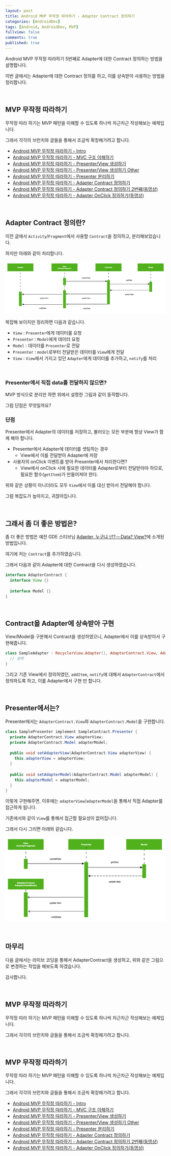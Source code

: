```yaml
---
layout: post
title: Android MVP 무작정 따라하기 - Adapter Contract 정의하기
categories: [AndroidDev]
tags: [Android, AndroidDev, MVP]
fullview: false
comments: true
published: true
---
```


Android MVP 무작정 따라하기 5번째로 Adapter에 대한 Contract 정의하는 방법을 설명합니다.

이번 글에서는 Adapter에 대한 Contract 정의를 하고, 이를 상속받아 사용하는 방법을 정리합니다.


<br />

## MVP 무작정 따라하기

무작정 따라 하기는 MVP 패턴을 이해할 수 있도록 하나씩 차근차근 작성해보는 예제입니다.

그래서 각각의 브런치와 글들을 통해서 조금씩 확장해가려고 합니다.

- [Android MVP 무작정 따라하기 - Intro](http://thdev.tech/androiddev/2016/10/12/Android-MVP-Intro.html)
- [Android MVP 무작정 따라하기 - MVC 구조 이해하기](http://thdev.tech/androiddev/2016/10/23/Android-MVC-Architecture.html)
- [Android MVP 무작정 따라하기 - Presenter/View 생성하기](http://thdev.tech/androiddev/2016/11/28/Android-MVP-One.html)
- [Android MVP 무작정 따라하기 - Presenter/View 생성하기 Other](http://thdev.tech/androiddev/2016/11/30/Android-MVP-Two.html)
- [Android MVP 무작정 따라하기 - Presenter 분리하기](http://thdev.tech/androiddev/2016/12/23/Android-MVP-Three.html)
- [Android MVP 무작정 따라하기 - Adapter Contract 정의하기](http://thdev.tech/androiddev/2016/12/26/Android-MVP-Four.html)
- [Android MVP 무작정 따라하기 - Adapter Contract 정의하기 2번째(동영상)](http://thdev.tech/androiddev/2016/12/27/Android-MVP-Four-Two.html)
- [Android MVP 무작정 따라하기 - Adapter OnClick 정의하기(동영상)](http://thdev.tech/androiddev/2016/12/29/Android-MVP-Four-Three.html)


<br />

## Adapter Contract 정의란?

이전 글에서 `Activity`/`Fragment`에서 사용할 `Contract`을 정의하고, 분리해보았습니다.

하지만 아래와 같이 처리합니다.

![mvp_adapter]

복잡해 보이지만 정리하면 다음과 같습니다.

- `View` : `Presenter`에게 데이터를 요청
- `Presenter` : `Model`에게 데이터 요청
- `Model` : 데이터를 `Presenter`로 전달
- `Presenter` : `model`로부터 전달받은 데이터를 `View`에게 전달
- `View` : `View`에서 가지고 있던 `Adapter`에게 데이터를 추가하고, `notify`를 처리


<br />

### Presenter에서 직접 data를 전달하지 않으면?

MVP 방식으로 분리만 하면 위에서 설명한 그림과 같이 동작합니다.

그럼 단점은 무엇일까요?

### 단점

Presenter에서 Adapter의 데이터를 저장하고, 불러오는 모든 부분에 항상 View가 함께 해야 합니다.

- Presenter에서 Adapter에 데이터를 셋팅하는 경우
  - View에서 이를 전달받아 Adapter에 저장
- 사용자의 onClick 이벤트를 받아 Presenter에서 처리한다면?
  - View에서 onClick 시에 필요한 데이터를 Adapter로부터 전달받아야 하므로, 필요한 함수(`getItem`)가 만들어져야 한다.

위와 같은 상황이 아니더라도 모두 `View`에서 이를 대신 받아서 전달해야 합니다.

그럼 복잡도가 높아지고, 귀찮아집니다.


<br />

## 그래서 좀 더 좋은 방법은?

좀 더 좋은 방법은 예전 GDE 스티브님 [Adapter, 누구냐 넌? — Data? View?](https://medium.com/@jsuch2362/adapter-%EB%88%84%EA%B5%AC%EB%83%90-%EB%84%8C-data-view-2db7eff11c20#.klca01cu9)에 소개된 방법입니다.

여기에 저는 `Contract`를 추가하였습니다.

그래서 다음과 같이 Adapter에 대한 Contract을 다시 생성하였습니다.

```java
interface AdapterContract {
  interface View {}

  interface Model {}
}
```


<br />

## Contract을 Adapter에 상속받아 구현

View/Model을 구분해서 Contract을 생성하였으니, Adapter에서 이를 상속받아서 구현해줍니다.

```kotlin
class SampleAdapter : RecyclerView.Adapter(), AdapterContract.View, AdapterContract.Model {
  // 생략
}
```

그리고 기존 View에서 정의하였던, `addItem`, `notify`에 대해서 `AdapterContract`에서 정의하도록 하고, 이를 Adapter에서 구현 만 합니다.


<br />

## Presenter에서는?

Presenter에서는 `AdapterContract.View`와 `AdapterContract.Model`을 구현합니다.

```java
class SamplePresenter implement SampleContract.Presenter {
  private AdapterContract.View adapterView;
  private AdapterContract.Model adapterModel;

  public void setAdapterView(AdapterContract.View adapterView) {
    this.adapterView = adapterView;
  }

  public void setAdapterModel(AdapterContract.Model adapterModel) {
    this.adapterModel = adapterModel;
  }
}
```

이렇게 구현해주면, 이후에는 `adapterView`/`adapterModel`을 통해서 직접 Adapter를 접근하게 됩니다.

기존에서와 같이 `View`를 통해서 접근할 필요성이 없어집니다.

그래서 다시 그리면 아래와 같습니다.

![mvp_adapter_contract]


<br />

## 마무리

다음 글에서는 라이브 코딩을 통해서 AdapterContract을 생성하고, 위와 같은 그림으로 변경하는 작업을 해보도록 하겠습니다.

감사합니다.


<br />

## MVP 무작정 따라하기

무작정 따라 하기는 MVP 패턴을 이해할 수 있도록 하나씩 차근차근 작성해보는 예제입니다.

그래서 각각의 브런치와 글들을 통해서 조금씩 확장해가려고 합니다.


<br />

## MVP 무작정 따라하기

무작정 따라 하기는 MVP 패턴을 이해할 수 있도록 하나씩 차근차근 작성해보는 예제입니다.

그래서 각각의 브런치와 글들을 통해서 조금씩 확장해가려고 합니다.

- [Android MVP 무작정 따라하기 - Intro](http://thdev.tech/androiddev/2016/10/12/Android-MVP-Intro.html)
- [Android MVP 무작정 따라하기 - MVC 구조 이해하기](http://thdev.tech/androiddev/2016/10/23/Android-MVC-Architecture.html)
- [Android MVP 무작정 따라하기 - Presenter/View 생성하기](http://thdev.tech/androiddev/2016/11/28/Android-MVP-One.html)
- [Android MVP 무작정 따라하기 - Presenter/View 생성하기 Other](http://thdev.tech/androiddev/2016/11/30/Android-MVP-Two.html)
- [Android MVP 무작정 따라하기 - Presenter 분리하기](http://thdev.tech/androiddev/2016/12/23/Android-MVP-Three.html)
- [Android MVP 무작정 따라하기 - Adapter Contract 정의하기](http://thdev.tech/androiddev/2016/12/26/Android-MVP-Four.html)
- [Android MVP 무작정 따라하기 - Adapter Contract 정의하기 2번째(동영상)](http://thdev.tech/androiddev/2016/12/27/Android-MVP-Four-Two.html)
- [Android MVP 무작정 따라하기 - Adapter OnClick 정의하기(동영상)](http://thdev.tech/androiddev/2016/12/29/Android-MVP-Four-Three.html)

[mvp_adapter]: /images/2016/2016-12-26-Android-MVP-Four/mvp_adapter.png
[mvp_adapter_contract]: /images/2016/2016-12-26-Android-MVP-Four/mvp_adapter_contract.png
